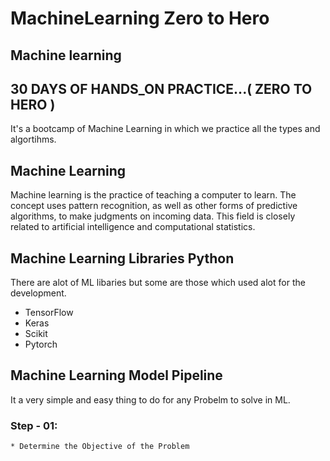 # MachineLearning Zero to Hero

## Machine learning   
## 30 DAYS OF HANDS_ON PRACTICE...( ZERO TO HERO )

It's a bootcamp of Machine Learning in which we practice all the types and algortihms.

## Machine Learning
  Machine learning is the practice of teaching a computer to learn. The concept uses pattern recognition, as well as other forms of predictive algorithms, to make judgments on incoming data. This field is closely related to artificial intelligence and computational statistics.
  
 ## Machine Learning Libraries Python
 There are alot of ML libaries but some are those which used alot for the development.
  * TensorFlow
  * Keras
  * Scikit
  * Pytorch
  
  ## Machine Learning Model Pipeline 
 It a very simple and easy thing to do for any Probelm to solve in ML.
  ### Step - 01:
    * Determine the Objective of the Problem
